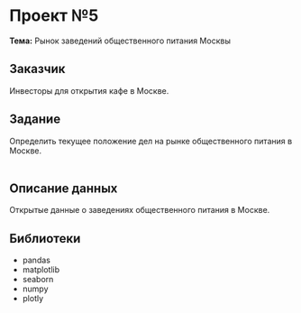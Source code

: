 # Проект №5
**Тема:** Рынок заведений общественного питания Москвы

## Заказчик
Инвесторы для открытия кафе в Москве.

## Задание 
Определить текущее положение дел на рынке общественного питания в Москве. <br><br>

## Описание данных
Открытые данные о заведениях общественного питания в Москве.


## Библиотеки
- pandas
- matplotlib
- seaborn
- numpy
- plotly

